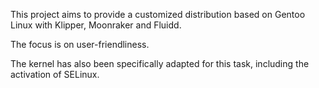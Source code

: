 This project aims to provide a customized distribution based on Gentoo Linux with Klipper, Moonraker and Fluidd.

The focus is on user-friendliness.

The kernel has also been specifically adapted for this task, including the activation of SELinux.
